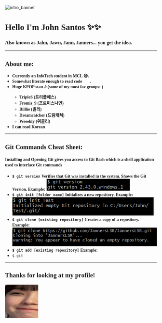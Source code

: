 ![intro_banner](intro_banner.gif)

<!--
**JannersLSR/JannersLSR** is a ✨ _special_ ✨ repository because its `README.md` (this file) appears on your GitHub profile.

Here are some ideas to get you started:

- 🔭 I’m currently working on ...
- 🌱 I’m currently learning ...
- 👯 I’m looking to collaborate on ...
- 🤔 I’m looking for help with ...
- 💬 Ask me about ...
- 📫 How to reach me: ...
- 😄 Pronouns: ...
- ⚡ Fun fact: ...
-->


# <span style="font-family: 'Times'"> Hello I'm John Santos ✨✨
### <span style="font-family: 'Times'"> Also known as Jahn, Jawn, Jann, Janners... you get the idea. 
___
## <span style="font-family: 'Times'"> About me:
- <span style="font-family: 'Times'"> **Currently an InfoTech student in MCL :smile:.**
- <span style="font-family: 'Times'"> **Somewhat literate enough to read code 😵‍💫.**
- <span style="font-family: 'Times'"> **Huge KPOP stan :notes: (some of my most fav groups: )**
  - **TripleS (트리플에스)**
  - **Fromis_9 (프로미스나인)**
  - **Billlie (빌리)**
  - **Dreamcatcher (드림캐쳐)**
  - **Weeekly (위클리)**
- <span style="font-family: 'Times'"> **I can read Korean**
___
## <span style="font-family: 'Times'"> Git Commands Cheat Sheet:
#### <span style="font-family: 'Times'"> Installing and Opening Git gives you access to Git Bash which is a shell application used to interface Git commands
- **`$ git version`**
  <span style="font-family: 'Times'"> **Verifies that Git was installed in the system. Shows the Git Version.**
  **Example:**
  ![gitversion](gitcommands/gitversion.png)
- **`$ git init [folder name]`**
  <span style="font-family: 'Times'"> **Initializes a new repository.**
  **Example:**
  ![gitinit](gitcommands/gitinit.png)
- **`$ git clone [existing repository]`**
  <span style="font-family: 'Times'"> **Creates a copy of a repository.**
  **Example:**
  ![gitclone](gitcommands/gitclone.png)
- **`$ git add [existing repository]`**
  <span style="font-family: 'Times'">
  **Example:**
- `$ git `
___
## <span style="font-family: 'Times'"> Thanks for looking at my profile! :sparkling_heart:

![end_emote](end_emote.gif)
